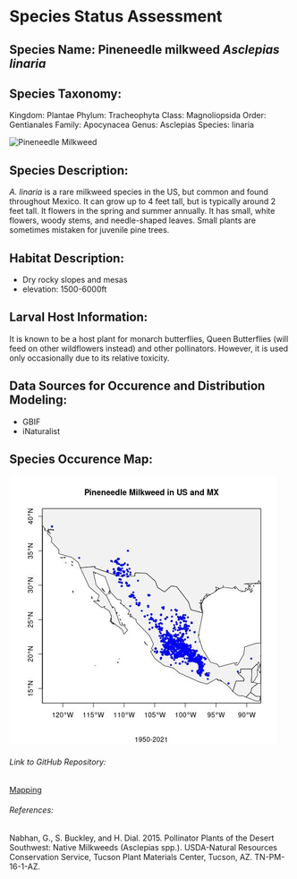 # Species Status Assessment

## Species Name: Pineneedle milkweed *Asclepias linaria*

## Species Taxonomy:
Kingdom: Plantae
Phylum: Tracheophyta
Class: Magnoliopsida
Order: Gentianales
Family: Apocynacea
Genus: Asclepias
Species: linaria

![Pineneedle Milkweed](https://user-images.githubusercontent.com/99292009/156240835-f0a313c1-b346-4408-8707-4ca9dd09f98a.png)

## Species Description:
*A. linaria* is a rare milkweed species in the US, but common and found throughout
Mexico. It can grow up to 4 feet tall, but is typically around 2 feet tall.
It flowers in the spring and summer annually. It has small, white flowers, woody stems, and needle-shaped leaves. Small plants are sometimes mistaken for juvenile pine trees.

## Habitat Description:
- Dry rocky slopes and mesas
- elevation: 1500-6000ft

## Larval Host Information:
It is known to be a host plant for monarch butterflies, Queen Butterflies (will feed on other wildflowers instead) and other pollinators. However, it is used only occasionally due to its relative toxicity. 

## Data Sources for Occurence and Distribution Modeling:
- GBIF
- iNaturalist

## Species Occurence Map:
![Map](output/MUSMXspocc.jpg)

###### Link to GitHub Repository:
[Mapping](mapping.Rmd)

###### References:
Nabhan, G., S. Buckley, and H. Dial. 2015. Pollinator Plants of the Desert Southwest: Native
Milkweeds (Asclepias spp.). USDA-Natural Resources Conservation Service, Tucson Plant
Materials Center, Tucson, AZ. TN-PM-16-1-AZ. 
